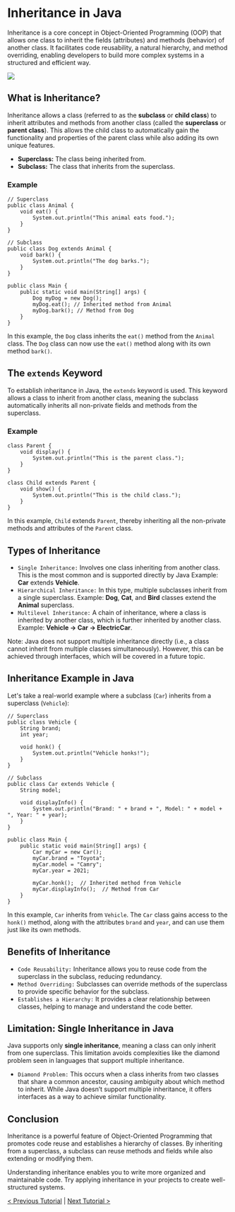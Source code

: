 # Inheritance in Java
Inheritance is a core concept in Object-Oriented Programming (OOP) that allows one class to inherit the fields (attributes) and methods (behavior) of another class. It facilitates code reusability, a natural hierarchy, and method overriding, enabling developers to build more complex systems in a structured and efficient way.

[![](https://markdown-videos-api.jorgenkh.no/youtube/zRcNAUUXl4s)](https://youtu.be/zRcNAUUXl4s)

## What is Inheritance?
Inheritance allows a class (referred to as the **subclass** or **child class**) to inherit attributes and methods from another class (called the **superclass** or **parent class**). This allows the child class to automatically gain the functionality and properties of the parent class while also adding its own unique features.
* **Superclass:** The class being inherited from.
* **Subclass:** The class that inherits from the superclass.

### Example
```
// Superclass
public class Animal {
    void eat() {
        System.out.println("This animal eats food.");
    }
}

// Subclass
public class Dog extends Animal {
    void bark() {
        System.out.println("The dog barks.");
    }
}

public class Main {
    public static void main(String[] args) {
        Dog myDog = new Dog();
        myDog.eat(); // Inherited method from Animal
        myDog.bark(); // Method from Dog
    }
}
```
In this example, the `Dog` class inherits the `eat()` method from the `Animal` class. The `Dog` class can now use the `eat()` method along with its own method `bark()`.

## The `extends` Keyword
To establish inheritance in Java, the `extends` keyword is used. This keyword allows a class to inherit from another class, meaning the subclass automatically inherits all non-private fields and methods from the superclass.

### Example
```
class Parent {
    void display() {
        System.out.println("This is the parent class.");
    }
}

class Child extends Parent {
    void show() {
        System.out.println("This is the child class.");
    }
}
```
In this example, `Child` extends `Parent`, thereby inheriting all the non-private methods and attributes of the `Parent` class.

## Types of Inheritance
* `Single Inheritance:` Involves one class inheriting from another class. This is the most common and is supported directly by Java Example: **Car** extends **Vehicle**.
* `Hierarchical Inheritance:` In this type, multiple subclasses inherit from a single superclass. Example: **Dog**, **Cat**, and **Bird** classes extend the **Animal** superclass.
* `Multilevel Inheritance:` A chain of inheritance, where a class is inherited by another class, which is further inherited by another class. Example: **Vehicle -> Car -> ElectricCar**.

Note: Java does not support multiple inheritance directly (i.e., a class cannot inherit from multiple classes simultaneously). However, this can be achieved through interfaces, which will be covered in a future topic.

## Inheritance Example in Java
Let's take a real-world example where a subclass (`Car`) inherits from a superclass (`Vehicle`):
```
// Superclass
public class Vehicle {
    String brand;
    int year;

    void honk() {
        System.out.println("Vehicle honks!");
    }
}

// Subclass
public class Car extends Vehicle {
    String model;

    void displayInfo() {
        System.out.println("Brand: " + brand + ", Model: " + model + ", Year: " + year);
    }
}

public class Main {
    public static void main(String[] args) {
        Car myCar = new Car();
        myCar.brand = "Toyota";
        myCar.model = "Camry";
        myCar.year = 2021;

        myCar.honk();  // Inherited method from Vehicle
        myCar.displayInfo();  // Method from Car
    }
}
```
In this example, `Car` inherits from `Vehicle`. The `Car` class gains access to the `honk()` method, along with the attributes `brand` and `year`, and can use them just like its own methods.

## Benefits of Inheritance
* `Code Reusability:` Inheritance allows you to reuse code from the superclass in the subclass, reducing redundancy.
* `Method Overriding:` Subclasses can override methods of the superclass to provide specific behavior for the subclass.
* `Establishes a Hierarchy:` It provides a clear relationship between classes, helping to manage and understand the code better.

## Limitation: Single Inheritance in Java
Java supports only **single inheritance**, meaning a class can only inherit from one superclass. This limitation avoids complexities like the diamond problem seen in languages that support multiple inheritance.
* `Diamond Problem:` This occurs when a class inherits from two classes that share a common ancestor, causing ambiguity about which method to inherit.
While Java doesn’t support multiple inheritance, it offers interfaces as a way to achieve similar functionality.

## Conclusion
Inheritance is a powerful feature of Object-Oriented Programming that promotes code reuse and establishes a hierarchy of classes. By inheriting from a superclass, a subclass can reuse methods and fields while also extending or modifying them.

Understanding inheritance enables you to write more organized and maintainable code. Try applying inheritance in your projects to create well-structured systems.

[< Previous Tutorial](https://github.com/nakulmitra/java-tutorial/blob/master/object-oriented-programming/encapsulation/Encapsulation.md) | [Next Tutorial >](https://github.com/nakulmitra/java-tutorial/blob/master/object-oriented-programming/polymorphism/Polymorphism.md)